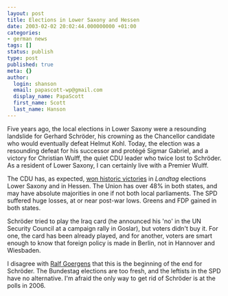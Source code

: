 ```yaml
---
layout: post
title: Elections in Lower Saxony and Hessen
date: 2003-02-02 20:02:44.000000000 +01:00
categories:
- german news
tags: []
status: publish
type: post
published: true
meta: {}
author:
  login: shanson
  email: papascott-wp@gmail.com
  display_name: PapaScott
  first_name: Scott
  last_name: Hanson
---
```

<p>Five years ago, the local elections in Lower Saxony were a resounding landslide for Gerhard Schröder, his crowning as the Chancellor candidate who would eventually defeat Helmut Kohl. Today, the election was a resounding defeat for his successor and protégé Sigmar Gabriel, and a victory for Christian Wulff, the quiet CDU leader who twice lost to Schröder. As a resident of Lower Saxony, I can certainly live with a Premier Wulff.</p>
<p>The CDU has, as expected, <a href="http://www.dw-world.de/english/0,3367,1430_A_769775_1_A,00.html">won historic victories</a> in <em>Landtag</em> elections Lower Saxony and in Hessen. The Union has over 48% in both states, and may have absolute majorities in one if not both local parliaments. The SPD suffered huge losses, at or near post-war lows. Greens and FDP gained in both states. </p>
<p>Schröder tried to play the Iraq card (he announced his 'no' in the UN Security Council at a campaign rally in Goslar), but voters didn't buy it. For one, the card has been already played, and for another, voters are smart enough to know that foreign policy is made in Berlin, not in Hannover and Wiesbaden.</p>
<p>I disagree with <a href="http://chicagoboyz.blogspot.com/2003_02_01_chicagoboyz_archive.html#88419844">Ralf Goergens</a> that this is the beginning of the end for Schröder. The Bundestag elections are too fresh, and the leftists in the SPD have no alternative. I'm afraid the only way to get rid of Schröder is at the polls in 2006.</p>
